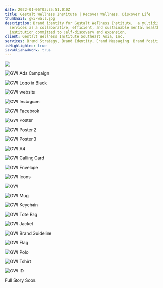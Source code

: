 ```yaml
---
date: 2022-01-06T03:35:51.010Z
title: Gestalt Wellness Institute | Recover Wellness. Discover Life
thumbnail: gwi-wall.jpg
description: Brand identity for Gestalt Wellness Institute,  a multidisciplinary
  services as a collaborative, efficient, and sustainable mental health
  institution committed to self-discovery and expansion.
client: Gestalt Wellness Institute Southeast Asia, Inc.
services: Brand Strategy, Brand Identity, Brand Messaging, Brand Positioning
isHighlighted: true
isPublishedWork: true
---
```

![](3.png)

![GWI Ads Campaign](ads-poster.png)

![GWI Logo in Black]()

![GWI website](6.png)

![GWI Instagram](7.png)

![GWI Facebook](8.png)

![GWI Poster](9.png)

![GWI Poster 2](10.png)

![GWI Poster 3](11.png)

![GWI A4](12.png)

![GWI Calling Card](13.png)

![GWI Envelope](14.png)

![GWI Icons](15.png)

![GWI ](16.png)

![GWI Mug](17.png)

![GWI Keychain](18.png)

![GWI Tote Bag](19.png)

![GWI Jacket](20.png)

![GWI Brand Guideline]()

![GWI Flag](25.png)

![GWI Polo](27.png)

![GWI Tshirt](28.png)

![GWI ID](lanyard_id_badge_mockup_22.jpg)

Full Story Soon.
